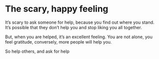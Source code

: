 # The scary, happy feeling


It’s scary to ask someone for help, because you find out where you stand. It’s
possible that they don’t help you and stop liking you all together.

But, when you are helped, it’s an excellent feeling. You are not alone, you
feel gratitude, conversely, more people will help you.

So help others, and ask for help

